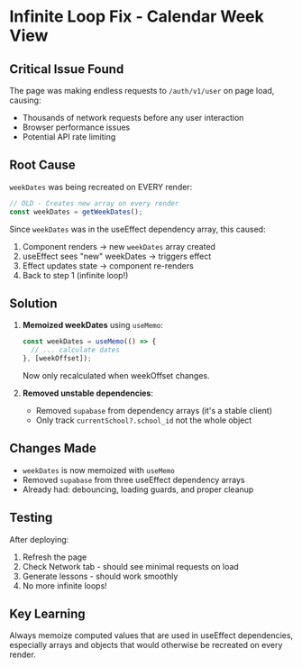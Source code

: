 # Infinite Loop Fix - Calendar Week View

## Critical Issue Found

The page was making endless requests to `/auth/v1/user` on page load, causing:

- Thousands of network requests before any user interaction
- Browser performance issues
- Potential API rate limiting

## Root Cause

`weekDates` was being recreated on EVERY render:

```javascript
// OLD - Creates new array on every render
const weekDates = getWeekDates();
```

Since `weekDates` was in the useEffect dependency array, this caused:

1. Component renders → new `weekDates` array created
2. useEffect sees "new" weekDates → triggers effect
3. Effect updates state → component re-renders
4. Back to step 1 (infinite loop!)

## Solution

1. **Memoized weekDates** using `useMemo`:

   ```javascript
   const weekDates = useMemo(() => {
     // ... calculate dates
   }, [weekOffset]);
   ```

   Now only recalculated when weekOffset changes.

2. **Removed unstable dependencies**:
   - Removed `supabase` from dependency arrays (it's a stable client)
   - Only track `currentSchool?.school_id` not the whole object

## Changes Made

- `weekDates` is now memoized with `useMemo`
- Removed `supabase` from three useEffect dependency arrays
- Already had: debouncing, loading guards, and proper cleanup

## Testing

After deploying:

1. Refresh the page
2. Check Network tab - should see minimal requests on load
3. Generate lessons - should work smoothly
4. No more infinite loops!

## Key Learning

Always memoize computed values that are used in useEffect dependencies, especially arrays and objects that would otherwise be recreated on every render.
